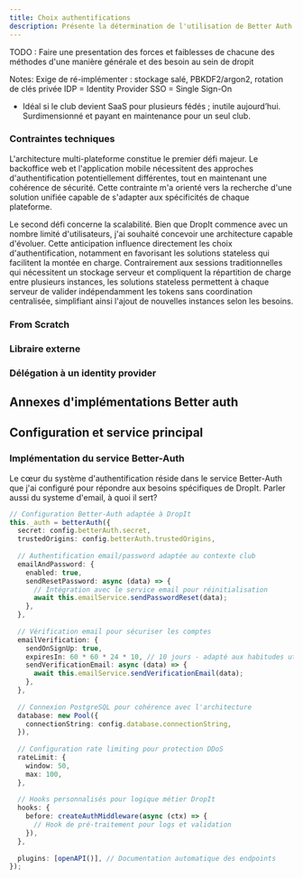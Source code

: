 ```yaml
---
title: Choix authentifications
description: Présente la détermination de l'utilisation de Better Auth au sein de Dropit 
---
```


TODO : Faire une presentation des forces et faiblesses de chacune des méthodes d'une manière générale et des besoin au sein de dropit

Notes:
Exige de ré-implémenter : stockage salé, PBKDF2/argon2, rotation de clés privée
IDP = Identity Provider
SSO = Single Sign-On
- Idéal si le club devient SaaS pour plusieurs fédés ; inutile aujourd’hui.
Surdimensionné et payant en maintenance pour un seul club.

### Contraintes techniques

L'architecture multi-plateforme constitue le premier défi majeur. Le backoffice web et l'application mobile nécessitent des approches d'authentification potentiellement différentes, tout en maintenant une cohérence de sécurité. Cette contrainte m'a orienté vers la recherche d'une solution unifiée capable de s'adapter aux spécificités de chaque plateforme.

Le second défi concerne la scalabilité. Bien que DropIt commence avec un nombre limité d'utilisateurs, j'ai souhaité concevoir une architecture capable d'évoluer. Cette anticipation influence directement les choix d'authentification, notamment en favorisant les solutions stateless qui facilitent la montée en charge. Contrairement aux sessions traditionnelles qui nécessitent un stockage serveur et compliquent la répartition de charge entre plusieurs instances, les solutions stateless permettent à chaque serveur de valider indépendamment les tokens sans coordination centralisée, simplifiant ainsi l'ajout de nouvelles instances selon les besoins. 

### From Scratch

### Libraire externe

### Délégation à un identity provider



## Annexes d'implémentations Better auth 

## Configuration et service principal

### Implémentation du service Better-Auth

Le cœur du système d'authentification réside dans le service Better-Auth que j'ai configuré pour répondre aux besoins spécifiques de DropIt. Parler aussi du systeme d'email, à quoi il sert? 

```typescript
// Configuration Better-Auth adaptée à DropIt
this._auth = betterAuth({
  secret: config.betterAuth.secret,
  trustedOrigins: config.betterAuth.trustedOrigins,
  
  // Authentification email/password adaptée au contexte club
  emailAndPassword: {
    enabled: true,
    sendResetPassword: async (data) => {
      // Intégration avec le service email pour réinitialisation
      await this.emailService.sendPasswordReset(data);
    },
  },
  
  // Vérification email pour sécuriser les comptes
  emailVerification: {
    sendOnSignUp: true,
    expiresIn: 60 * 60 * 24 * 10, // 10 jours - adapté aux habitudes utilisateur
    sendVerificationEmail: async (data) => {
      await this.emailService.sendVerificationEmail(data);
    },
  },
  
  // Connexion PostgreSQL pour cohérence avec l'architecture
  database: new Pool({
    connectionString: config.database.connectionString,
  }),
  
  // Configuration rate limiting pour protection DDoS
  rateLimit: {
    window: 50,
    max: 100,
  },
  
  // Hooks personnalisés pour logique métier DropIt
  hooks: {
    before: createAuthMiddleware(async (ctx) => {
      // Hook de pré-traitement pour logs et validation
    }),
  },
  
  plugins: [openAPI()], // Documentation automatique des endpoints
});
```



